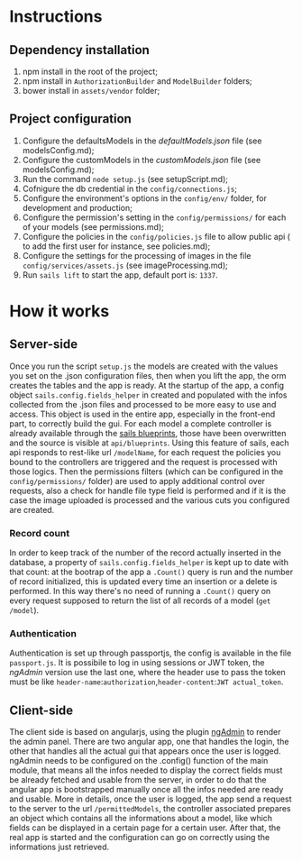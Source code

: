 # Instructions

## Dependency installation
1. npm install in the root of the project;
2. npm install in `AuthorizationBuilder` and `ModelBuilder` folders;
3. bower install in `assets/vendor` folder;

## Project configuration
1. Configure the defaultsModels in the *defaultModels.json* file (see modelsConfig.md);
2. Configure the customModels in the *customModels.json* file (see modelsConfig.md);
3. Run the command `node setup.js` (see setupScript.md);
4. Cofnigure the db credential in the `config/connections.js`;
5. Configure the environment's options in the `config/env/` folder, for development and production;
6. Configure the permission's setting in the `config/permissions/` for each of your models (see permissions.md);
7. Configure the policies in the `config/policies.js` file to allow public api ( to add the first user for instance, see policies.md);
8. Configure the settings for the processing of images in the file `config/services/assets.js` (see imageProcessing.md);
9. Run `sails lift` to start the app, default port is: `1337`.


# How it works

## Server-side
Once you run the script `setup.js` the models are created with the values you set on the .json configuration files, then when you lift the app, the orm creates the tables and the app is ready.
At the startup of the app, a config object `sails.config.fields_helper` in created and populated with the infos collected from the .json files and processed to be more easy to use and access. This object is used in the entire app, especially in the front-end part, to correctly build the gui.
For each model a complete controller is already available through the [sails blueprints]("http://sailsjs.org/documentation/concepts/blueprints"), those have been overwritten and the source is visible at `api/blueprints`. Using this feature of sails, each api responds to rest-like url `/modelName`, for each request the policies you bound to the controllers are triggered and the request is processed with those logics. Then the permissions filters (which can be configured in the `config/permissions/` folder) are used to apply additional control over requests, also a check for handle file type field is performed and if it is the case the image uploaded is processed and the various cuts you configured are created.

###  Record count
In order to keep track of the number of the record actually inserted in the database, a property of `sails.config.fields_helper` is kept up to date with that count: at the bootrap of the app a `.Count()` query is run and the number of record initialized, this is updated every time an insertion or a delete is performed. In this way there's no need of running a `.Count()` query on every request supposed to return the list of all records of a model (`get /model`).

### Authentication
Authentication is set up through passportjs, the config is available in the file `passport.js`. It is possibile to log in using sessions or JWT token, the *ngAdmin* version use the last one, where the header use to pass the token must be like `header-name`:`authorization`,`header-content`:`JWT actual_token`.

## Client-side
The client side is based on angularjs, using the plugin [ngAdmin]("https://github.com/marmelab/ng-admin") to render the admin panel.
There are two angular app, one that handles the login, the other that handles all the actual gui that appears once the user is logged.
ngAdmin needs to be configured on the .config() function of the main module, that means all the infos needed to display the correct fields must be already fetched and usable from the server, in order to do that the angular app is bootstrapped manually once all the infos needed are ready and usable.
More in details, once the user is logged, the app send a request to the server to the url `/permittedModels`, the controller associated prepares an object which contains all the informations about a model, like which fields can be displayed in a certain page for a certain user. After that, the real app is started and the configuration can go on correctly using the informations just retrieved.
